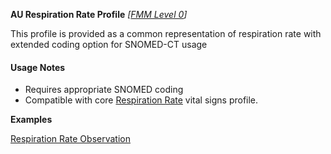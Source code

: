 **AU Respiration Rate Profile** *[[FMM Level 0](guidance.html)]*

This profile is provided as a common representation of respiration rate with extended coding option for SNOMED-CT usage

#### Usage Notes
* Requires appropriate SNOMED coding
* Compatible with core [Respiration Rate](http://hl7.org/fhir/StructureDefinition/resprate) vital signs profile.

**Examples**

[Respiration Rate Observation](Observation-resprate-example0.html)